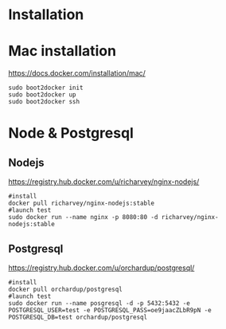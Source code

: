 Installation
==================

# Mac installation

https://docs.docker.com/installation/mac/

```shell
sudo boot2docker init
sudo boot2docker up
sudo boot2docker ssh
```

# Node & Postgresql

## Nodejs

https://registry.hub.docker.com/u/richarvey/nginx-nodejs/

```shell
#install
docker pull richarvey/nginx-nodejs:stable
#launch test
sudo docker run --name nginx -p 8080:80 -d richarvey/nginx-nodejs:stable
```

## Postgresql

https://registry.hub.docker.com/u/orchardup/postgresql/

```shell
#install
docker pull orchardup/postgresql
#launch test
sudo docker run --name posgresql -d -p 5432:5432 -e POSTGRESQL_USER=test -e POSTGRESQL_PASS=oe9jaacZLbR9pN -e POSTGRESQL_DB=test orchardup/postgresql

```
